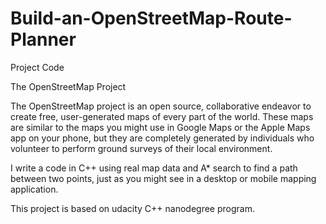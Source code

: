# Build-an-OpenStreetMap-Route-Planner
Project Code

The OpenStreetMap Project

The OpenStreetMap project is an open source, collaborative endeavor to create free, user-generated maps of every part of the world. 
These maps are similar to the maps you might use in Google Maps or the Apple Maps app on your phone, but they are completely generated 
by individuals who volunteer to perform ground surveys of their local environment.

I write a code in C++ using real map data and A* search to find a path between two points, just as you might see in a desktop or mobile 
mapping application.

This project is based on udacity C++ nanodegree program.

